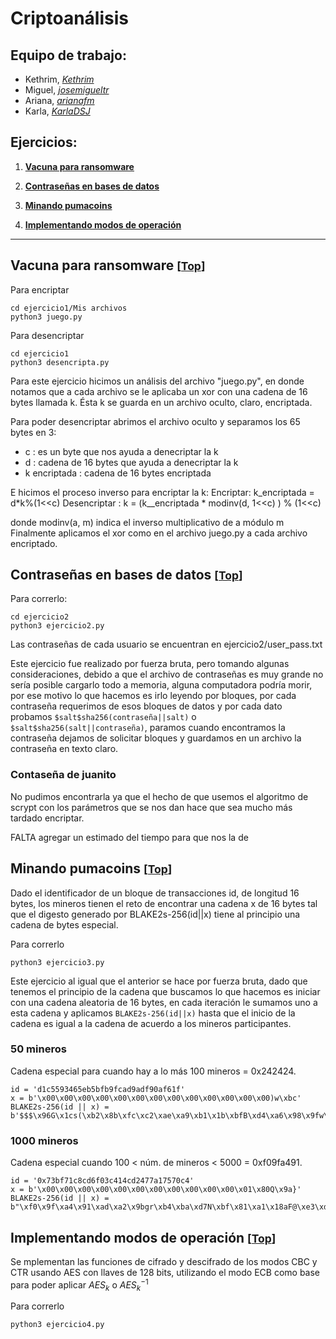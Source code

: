 # Criptoanálisis

## Equipo de trabajo:
- Kethrim, [*Kethrim*](https://github.com/Kethrim)
- Miguel, [*josemigueltr*](https://github.com/josemigueltr)
- Ariana, [*arianafm*](https://github.com/arianafm)
- Karla, [*KarlaDSJ*](https://github.com/KarlaDSJ)

<a id="ejercicio"></a>
## Ejercicios:
1. [**Vacuna para ransomware**](#ejercicio-1)
   
2. [**Contraseñas en bases de datos**](#ejercicio-2)

3. [**Minando pumacoins**](#ejercicio-3)

4. [**Implementando modos de operación**](#ejercicio-4)
___


<a id="ejercicio-1"></a>
## Vacuna para ransomware  <small>[[Top](#ejercicio)]</small>

Para encriptar
```
cd ejercicio1/Mis archivos
python3 juego.py
```

Para desencriptar
```
cd ejercicio1
python3 desencripta.py
```

Para este ejercicio hicimos un análisis del archivo "juego.py", en donde notamos
que a cada archivo se le aplicaba un xor con una cadena de 16 bytes llamada k. Ésta 
k se guarda en un archivo oculto, claro, encriptada. 

Para poder desencriptar abrimos el archivo oculto y separamos los 65 bytes en 3:
- c : es un byte que nos ayuda a denecriptar la k
- d : cadena de 16 bytes que ayuda a denecriptar la k
- k encriptada : cadena de 16 bytes encriptada

E hicimos el proceso inverso para encriptar la k:
    Encriptar: k_encriptada = d*k%(1<<c)
    Desencriptar : k = (k__encriptada * modinv(d, 1<<c) ) % (1<<c)

donde modinv(a, m) indica el inverso multiplicativo de a módulo m
Finalmente aplicamos el xor como en el archivo juego.py a cada archivo encriptado. 

<a id="ejercicio-2"></a>
## Contraseñas en bases de datos  <small>[[Top](#ejercicio)]</small>

Para correrlo:
```
cd ejercicio2
python3 ejercicio2.py
```

Las contraseñas de cada usuario se encuentran en ejercicio2/user_pass.txt

Este ejercicio fue realizado por fuerza bruta, pero tomando algunas consideraciones, debido a que el archivo de contraseñas es muy grande no sería posible cargarlo todo a memoria, alguna computadora podría morir, por ese motivo lo que hacemos es irlo leyendo por bloques, por cada contraseña requerimos de esos bloques de datos y por cada dato probamos `$salt$sha256(contraseña||salt)` o `$salt$sha256(salt||contraseña)`, paramos cuando encontramos la contraseña dejamos de solicitar bloques y guardamos en un archivo la contraseña en texto claro.

### Contaseña de juanito 

No pudimos encontrarla ya que el hecho de que usemos el algoritmo de scrypt con los 
parámetros que se nos dan hace que sea mucho más tardado encriptar. 

FALTA agregar un estimado del tiempo para que nos la de 


<a id="ejercicio-3"></a>
## Minando pumacoins  <small>[[Top](#ejercicio)]</small>

Dado el identificador de un bloque de transacciones id, de longitud 16 bytes, los mineros tienen el reto de encontrar una cadena x de 16 bytes tal que el digesto generado por BLAKE2s-256(id||x) tiene al principio una cadena de bytes especial.

Para correrlo
```
python3 ejercicio3.py
```
Este ejercicio al igual que el anterior se hace por fuerza bruta, dado que tenemos el principio de la cadena que buscamos lo que hacemos es iniciar con una cadena aleatoria de 16 bytes, en cada iteración le sumamos uno a esta cadena y aplicamos `BLAKE2s-256(id||x)` hasta que el inicio de la cadena es igual a la cadena de acuerdo a los mineros participantes.

###  50 mineros
Cadena especial para cuando hay a lo más 100 mineros = 0x242424.

```
id = 'd1c5593465eb5bfb9fcad9adf90af61f'
x = b'\x00\x00\x00\x00\x00\x00\x00\x00\x00\x00\x00\x00\x00)w\xbc'
BLAKE2s-256(id || x) = b'$$$\x96G\x1cs(\xb2\x8b\xfc\xc2\xae\xa9\xb1\x1b\xbfB\xd4\xa6\x98\x9fw\x8a4\x070\t\x8a\x08\x02I'
```

### 1000 mineros 
Cadena especial cuando 100 < núm. de mineros < 5000 = 0xf09fa491.

```
id = '0x73bf71c8cd6f03c414cd2477a17570c4'
x = b'\x00\x00\x00\x00\x00\x00\x00\x00\x00\x00\x00\x01\x80Q\x9a}'
BLAKE2s-256(id || x) = b"\xf0\x9f\xa4\x91\xad\xa2\x9bgr\xb4\xba\xd7N\xbf\x81\xa1\x18aF@\xe3\xdc'\xb1\xdc\xff\xac\xb4\xa6\xc5*Q"
```

<a id="ejercicio-4"></a>
## Implementando modos de operación  <small>[[Top](#ejercicio)]</small>
Se mplementan las funciones de cifrado y descifrado de los modos CBC y CTR usando AES con llaves de 128 bits, utilizando el modo ECB como base para poder aplicar $AES_k$ o $AES_k^{-1}$

Para correrlo
```
python3 ejercicio4.py
```



